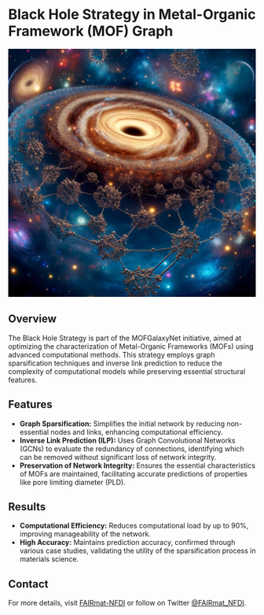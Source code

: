 # Black Hole Strategy in Metal-Organic Framework (MOF) Graph

![Black Hole Strategy](./BH.jpg) <!-- Ensure BL.jpg is uploaded and available at this path -->

## Overview

The Black Hole Strategy is part of the MOFGalaxyNet initiative, aimed at optimizing the characterization of Metal-Organic Frameworks (MOFs) using advanced computational methods. This strategy employs graph sparsification techniques and inverse link prediction to reduce the complexity of computational models while preserving essential structural features.

## Features

- **Graph Sparsification:** Simplifies the initial network by reducing non-essential nodes and links, enhancing computational efficiency.
- **Inverse Link Prediction (ILP):** Uses Graph Convolutional Networks (GCNs) to evaluate the redundancy of connections, identifying which can be removed without significant loss of network integrity.
- **Preservation of Network Integrity:** Ensures the essential characteristics of MOFs are maintained, facilitating accurate predictions of properties like pore limiting diameter (PLD).

## Results

- **Computational Efficiency:** Reduces computational load by up to 90%, improving manageability of the network.
- **High Accuracy:** Maintains prediction accuracy, confirmed through various case studies, validating the utility of the sparsification process in materials science.

## Contact

For more details, visit [FAIRmat-NFDI](http://www.fairmat-nfdi.eu) or follow on Twitter [@FAIRmat_NFDI](https://twitter.com/FAIRmat_NFDI).

